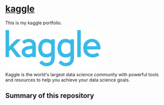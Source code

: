 # [kaggle](https://www.kaggle.com/)
This is my kaggle portfolio.

![kaggle_logo](./resources/kaggle.png)

Kaggle is the world's largest data science community with powerful tools and resources to help you achieve your data science goals.

## Summary of this repository

